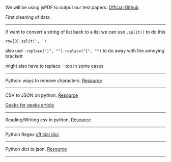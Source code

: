 We will be using jsPDF to output our test papers. [Official Github](https://github.com/MrRio/jsPDF)

First cleaning of data

***

If want to convert a string of list back to a list we can use `.split()` to do this

`row[0].split(', ')`

also use `.replace("]", "").replace("[", "")` to do away with the annoying brackett

might also have to replace `'` too in some cases

***

Python: ways to remove characters. [Resource](https://www.askpython.com/python/string/remove-character-from-string-python)

***

CSV to JSON on python. [Resource](https://stackoverflow.com/questions/19697846/how-to-convert-csv-file-to-multiline-json)

[Geeks for geeks article](https://www.geeksforgeeks.org/convert-csv-to-json-using-python/)

***

Reading/Writing csv in python. [Resource](https://realpython.com/python-csv/)

***

Python Regex [official doc](https://docs.python.org/3/howto/regex.html)

***

Python dict to json. [Resource](https://appdividend.com/2019/04/15/how-to-convert-python-dictionary-to-json-tutorial-with-example/)

***

